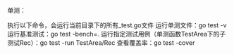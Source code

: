 
单测：

执行以下命令，会运行当前目录下的所有_test.go文件
    运行单测文件：go test -v
    运行基准测试：go test -bench=.
    运行指定测试用例（单测函数TestArea下的子测试Rec）：go test -run TestArea/Rec
    查看覆盖率：go test -cover
    